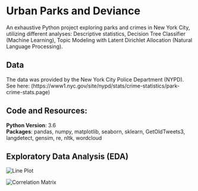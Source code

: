 # Urban Parks and Deviance
<p> An exhaustive Python project exploring parks and crimes in New York City, utilizing different analyses:  Descriptive statistics, Decision Tree Classifier (Machine Learning), Topic Modeling with Latent Dirichlet Allocation (Natural Language Processing). </p>

## Data
<p> The data was provided by the New York City Police Department (NYPD). See here: (https://www1.nyc.gov/site/nypd/stats/crime-statistics/park-crime-stats.page) </p>

## Code and Resources: 
**Python Version**: 3.6<br>
**Packages**: pandas, numpy, matplotlib, seaborn, sklearn, GetOldTweets3, langdetect, gensim, re, nltk, wordcloud

## Exploratory Data Analysis (EDA)
![Line Plot](./Desktop/line_plot.png)
 
![Correlation Matrix](./Desktop/corr.png)

